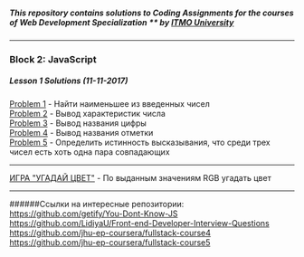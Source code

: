 ##### This repository contains solutions to Coding Assignments for the courses of Web Development Specialization ** by [ITMO University](http://profi.ifmo.ru)

***

### Block 2: JavaScript

##### Lesson 1 Solutions (11-11-2017)
[Problem 1](https://lidiyau.github.io/WebDevITMO/JavaScript_block/Lesson_1_assignments/problem_1.html) - Найти наименьшее из введенных чисел   
[Problem 2](https://lidiyau.github.io/WebDevITMO/JavaScript_block/Lesson_1_assignments/problem_2.html) - Вывод характеристик числа  
[Problem 3](https://lidiyau.github.io/WebDevITMO/JavaScript_block/Lesson_1_assignments/problem_3.html) - Вывод названия цифры  
[Problem 4](https://lidiyau.github.io/WebDevITMO/JavaScript_block/Lesson_1_assignments/Problem_4.html) - Вывод названия отметки  
[Problem 5](https://lidiyau.github.io/WebDevITMO/JavaScript_block/Lesson_1_assignments/problem_5.html) - Определить истинность высказывания, что среди трех чисел есть хоть одна пара совпадающих   
***
[ИГРА "УГАДАЙ ЦВЕТ"](https://lidiyau.github.io/WebDevITMO/JavaScript_block/Игра/game.html) - По выданным значениям RGB угадать цвет
***
######Ссылки на интересные репозитории:
https://github.com/getify/You-Dont-Know-JS
https://github.com/LidiyaU/Front-end-Developer-Interview-Questions
https://github.com/jhu-ep-coursera/fullstack-course4
https://github.com/jhu-ep-coursera/fullstack-course5
